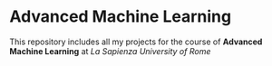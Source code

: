 # Advanced Machine Learning

This repository includes all my projects for the course of **Advanced Machine Learning** at *La Sapienza University of Rome*

